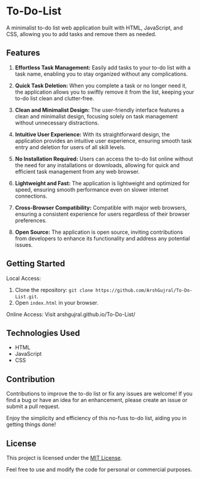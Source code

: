 # To-Do-List

A minimalist to-do list web application built with HTML, JavaScript, and CSS, allowing you to add tasks and remove them as needed.


## Features

1. **Effortless Task Management:** Easily add tasks to your to-do list with a task name, enabling you to stay organized without any complications.

2. **Quick Task Deletion:** When you complete a task or no longer need it, the application allows you to swiftly remove it from the list, keeping your to-do list clean and clutter-free.

3. **Clean and Minimalist Design:** The user-friendly interface features a clean and minimalist design, focusing solely on task management without unnecessary distractions.

4. **Intuitive User Experience:** With its straightforward design, the application provides an intuitive user experience, ensuring smooth task entry and deletion for users of all skill levels.

5. **No Installation Required:** Users can access the to-do list online without the need for any installations or downloads, allowing for quick and efficient task management from any web browser.

6. **Lightweight and Fast:** The application is lightweight and optimized for speed, ensuring smooth performance even on slower internet connections.

7. **Cross-Browser Compatibility:** Compatible with major web browsers, ensuring a consistent experience for users regardless of their browser preferences.

8. **Open Source:** The application is open source, inviting contributions from developers to enhance its functionality and address any potential issues.


## Getting Started

Local Access:
1. Clone the repository: `git clone https://github.com/ArshGujral/To-Do-List.git`.
2. Open `index.html` in your browser.

Online Access:
Visit arshgujral.github.io/To-Do-List/

## Technologies Used

- HTML
- JavaScript
- CSS

## Contribution

Contributions to improve the to-do list or fix any issues are welcome! If you find a bug or have an idea for an enhancement, please create an issue or submit a pull request.





Enjoy the simplicity and efficiency of this no-fuss to-do list, aiding you in getting things done!








## License

This project is licensed under the [MIT License](LICENSE).

Feel free to use and modify the code for personal or commercial purposes.
